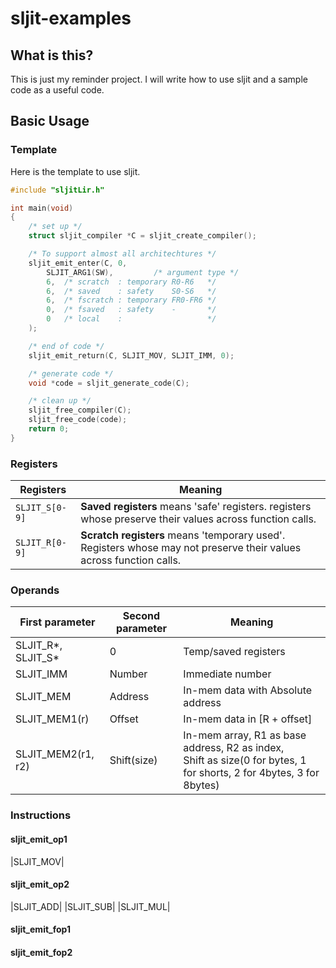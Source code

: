 # sljit-examples

## What is this?

This is just my reminder project.
I will write how to use sljit and a sample code as a useful code.

## Basic Usage

### Template

Here is the template to use sljit.

```c
#include "sljitLir.h"

int main(void)
{
    /* set up */
    struct sljit_compiler *C = sljit_create_compiler();

    /* To support almost all architechtures */
    sljit_emit_enter(C, 0,
        SLJIT_ARG1(SW),         /* argument type */
        6,  /* scratch  : temporary R0-R6   */
        6,  /* saved    : safety    S0-S6   */
        6,  /* fscratch : temporary FR0-FR6 */
        0,  /* fsaved   : safety    -       */
        0   /* local    :                   */
    );

    /* end of code */
    sljit_emit_return(C, SLJIT_MOV, SLJIT_IMM, 0);

    /* generate code */
    void *code = sljit_generate_code(C);

    /* clean up */
    sljit_free_compiler(C);
    sljit_free_code(code);
    return 0;
}
```

### Registers

|   Registers    |                                                      Meaning                                                       |
| -------------- | ------------------------------------------------------------------------------------------------------------------ |
| `SLJIT_S[0-9]` | **Saved registers** means 'safe' registers. registers whose preserve their values across function calls.           |
| `SLJIT_R[0-9]` | **Scratch registers** means 'temporary used'. Registers whose may not preserve their values across function calls. |

### Operands


|  First parameter   | Second parameter |                                                         Meaning                                                          |
| ------------------ | ---------------- | ------------------------------------------------------------------------------------------------------------------------ |
| SLJIT_R*, SLJIT_S* | 0                | Temp/saved registers                                                                                                     |
| SLJIT_IMM          | Number           | Immediate number                                                                                                         |
| SLJIT_MEM          | Address          | In-mem data with Absolute address                                                                                        |
| SLJIT_MEM1(r)      | Offset           | In-mem data in [R + offset]                                                                                              |
| SLJIT_MEM2(r1, r2) | Shift(size)      | In-mem array, R1 as base address, R2 as index,<br />Shift as size(0 for bytes, 1 for shorts, 2 for 4bytes, 3 for 8bytes) |




### Instructions

#### sljit_emit_op1

|SLJIT_MOV|

#### sljit_emit_op2

|SLJIT_ADD|
|SLJIT_SUB|
|SLJIT_MUL|

#### sljit_emit_fop1

#### sljit_emit_fop2
